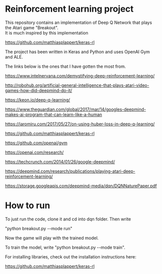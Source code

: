 # Reinforcement learning project

This repository contains an implementation of Deep Q Network that plays the Atari game "Breakout".  
It is much inspired by this implementation 

https://github.com/matthiasplappert/keras-rl

The project has been written in Keras and Python and uses OpenAI Gym and ALE.

The links below is the ones that I have gotten the most from.

https://www.intelnervana.com/demystifying-deep-reinforcement-learning/

http://robohub.org/artificial-general-intelligence-that-plays-atari-video-games-how-did-deepmind-do-it/

https://keon.io/deep-q-learning/

https://www.theguardian.com/global/2017/mar/14/googles-deepmind-makes-ai-program-that-can-learn-like-a-human

https://jaromiru.com/2017/05/27/on-using-huber-loss-in-deep-q-learning/

https://github.com/matthiasplappert/keras-rl

https://github.com/openai/gym

https://openai.com/research/

https://techcrunch.com/2014/01/26/google-deepmind/

https://deepmind.com/research/publications/playing-atari-deep-reinforcement-learning/

https://storage.googleapis.com/deepmind-media/dqn/DQNNaturePaper.pdf


# How to run

To just run the code, clone it and cd into dqn folder.
Then write 

"python breakout.py --mode run"

Now the game will play with the trained model.

To train the model, write "python breakout.py --mode train".

For installing libraries, check out the installation instructions here:

https://github.com/matthiasplappert/keras-rl


